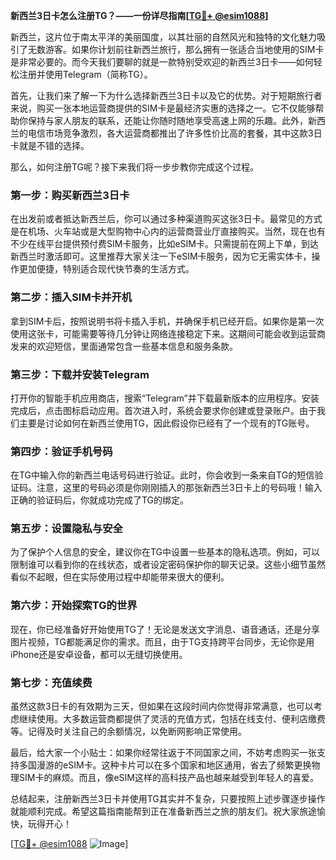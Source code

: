 **新西兰3日卡怎么注册TG？——一份详尽指南[[TG💪+ @esim1088](https://t.me/s/esim1088)]**

新西兰，这片位于南太平洋的美丽国度，以其壮丽的自然风光和独特的文化魅力吸引了无数游客。如果你计划前往新西兰旅行，那么拥有一张适合当地使用的SIM卡是非常必要的。而今天我们要聊的就是一款特别受欢迎的新西兰3日卡——如何轻松注册并使用Telegram（简称TG）。

首先，让我们来了解一下为什么选择新西兰3日卡以及它的优势。对于短期旅行者来说，购买一张本地运营商提供的SIM卡是最经济实惠的选择之一。它不仅能够帮助你保持与家人朋友的联系，还能让你随时随地享受高速上网的乐趣。此外，新西兰的电信市场竞争激烈，各大运营商都推出了许多性价比高的套餐，其中这款3日卡就是不错的选择。

那么，如何注册TG呢？接下来我们将一步步教你完成这个过程。

### **第一步：购买新西兰3日卡**
在出发前或者抵达新西兰后，你可以通过多种渠道购买这张3日卡。最常见的方式是在机场、火车站或是大型购物中心内的运营商营业厅直接购买。当然，现在也有不少在线平台提供预付费SIM卡服务，比如eSIM卡。只需提前在网上下单，到达新西兰时激活即可。这里推荐大家关注一下eSIM卡服务，因为它无需实体卡，操作更加便捷，特别适合现代快节奏的生活方式。

### **第二步：插入SIM卡并开机**
拿到SIM卡后，按照说明书将卡插入手机，并确保手机已经开启。如果你是第一次使用这张卡，可能需要等待几分钟让网络连接稳定下来。这期间可能会收到运营商发来的欢迎短信，里面通常包含一些基本信息和服务条款。

### **第三步：下载并安装Telegram**
打开你的智能手机应用商店，搜索“Telegram”并下载最新版本的应用程序。安装完成后，点击图标启动应用。首次进入时，系统会要求你创建或登录账户。由于我们主要是讨论如何在新西兰使用TG，因此假设你已经有了一个现有的TG账号。

### **第四步：验证手机号码**
在TG中输入你的新西兰电话号码进行验证。此时，你会收到一条来自TG的短信验证码。注意，这里的号码必须是你刚刚插入的那张新西兰3日卡上的号码哦！输入正确的验证码后，你就成功完成了TG的绑定。

### **第五步：设置隐私与安全**
为了保护个人信息的安全，建议你在TG中设置一些基本的隐私选项。例如，可以限制谁可以看到你的在线状态，或者设定密码保护你的聊天记录。这些小细节虽然看似不起眼，但在实际使用过程中却能带来很大的便利。

### **第六步：开始探索TG的世界**
现在，你已经准备好开始使用TG了！无论是发送文字消息、语音通话，还是分享图片视频，TG都能满足你的需求。而且，由于TG支持跨平台同步，无论你是用iPhone还是安卓设备，都可以无缝切换使用。

### **第七步：充值续费**
虽然这款3日卡的有效期为三天，但如果在这段时间内你觉得非常满意，也可以考虑继续使用。大多数运营商都提供了灵活的充值方式，包括在线支付、便利店缴费等。记得及时关注自己的余额情况，以免断网影响正常使用。

最后，给大家一个小贴士：如果你经常往返于不同国家之间，不妨考虑购买一张支持多国漫游的eSIM卡。这种卡片可以在多个国家和地区通用，省去了频繁更换物理SIM卡的麻烦。而且，像eSIM这样的高科技产品也越来越受到年轻人的喜爱。

总结起来，注册新西兰3日卡并使用TG其实并不复杂，只要按照上述步骤逐步操作就能顺利完成。希望这篇指南能帮到正在准备新西兰之旅的朋友们。祝大家旅途愉快，玩得开心！

[[TG💪+ @esim1088](https://t.me/s/esim1088) ![Image](https://i.postimg.cc/4NQfJmqS/Snipaste-2025-05-13-00-14-12.png)]